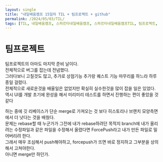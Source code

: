 ```yaml
---
layout: single
title: "내일배움캠프 15일차 TIL + 팀프로젝트 + github"
permalink: /2024/05/03/TIL/
tags: [TIL, 내일배움캠프, 스파르타내일배움캠프, 스파르타내일배움캠프TIL, 팀프로젝트, github]
---
```

# 팀프로젝트
팀프로젝트의 아마도 마지막 준비 날이다.<br>
전체적으로 버그를 잡는데 전념했다.<br>
그러다보니 고칠것도 많고, 추가로 상점기능 추가랑 퀘스트 기능 마무리를 하느라 하루종일 걸렸다.<br>
전체적으로 새로운것을 배울일은 없었지만 확실히 실수한것을 많이 잡을 일은 있었다.<br>
역시 UI를 개발 초기에 완성을 해서 미리미리 테스트를 하면서 진행하는 편이 좋았을 것 같다<br>

하는 중에 깃 리베이스가 단순 merge로 가져오는 것 보다 히스토리나 브랜치 모양측면에서 더 낫다는 것을 배웠다.<br>
문제는 rebase할 때 누군가가 그전에 내가 rebase하려던 목적지 branch에 내가 올리려는 수정파일과 같은 파일을 수정해서 올렸다면 ForcePush라고 내가 만든 파일로 밀어버리려 한다.<br>
그래서 매우 조심해서 push해야하고, forcepush가 뜨면 바로 정지하고 그부분을 상의해서 고쳐야한다.<br>
아니면 merge만 하던가.
